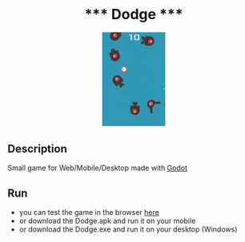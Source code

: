 <h1 align="center" style="margin-top: 0px;">*** Dodge ***</h1>

<p align="center">
  
<img src="https://github.com/hantaray/Dodge/blob/f078d017e0588f9f69546929635f8a61f1b224a4/Screenshot.PNG" width=25% height=25%>
</p>

## Description

Small game for Web/Mobile/Desktop made with [Godot]([https://godotengine.org/])

## Run

- you can test the game in the browser [here](https://hantaray.github.io/Dodge/)
- or download the Dodge.apk and run it on your mobile
- or download the Dodge.exe and run it on your desktop (Windows)

